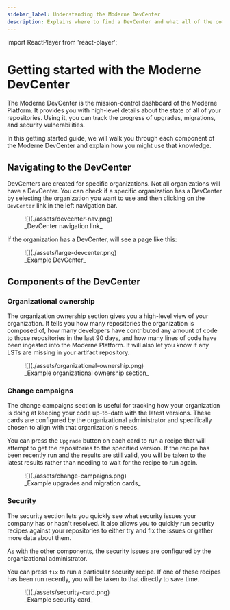 ```yaml
---
sidebar_label: Understanding the Moderne DevCenter
description: Explains where to find a DevCenter and what all of the components of it are.
---
```


import ReactPlayer from 'react-player';

# Getting started with the Moderne DevCenter

The Moderne DevCenter is the mission-control dashboard of the Moderne Platform. It provides you with high-level details about the state of all of your repositories. Using it, you can track the progress of upgrades, migrations, and security vulnerabilities.

In this getting started guide, we will walk you through each component of the Moderne DevCenter and explain how you might use that knowledge.

<ReactPlayer className="reactPlayer" url='https://www.youtube.com/watch?v=KRXDMGt7DRE' controls="true" />

## Navigating to the DevCenter

DevCenters are created for specific organizations. Not all organizations will have a DevCenter. You can check if a specific organization has a DevCenter by selecting the organization you want to use and then clicking on the `DevCenter` link in the left navigation bar.

<figure>
  ![](./assets/devcenter-nav.png)
  <figcaption>_DevCenter navigation link_</figcaption>
</figure>

If the organization has a DevCenter, will see a page like this:

<figure style={{maxWidth: '800px', margin: '0 auto'}}>
  ![](./assets/large-devcenter.png)
  <figcaption>_Example DevCenter_</figcaption>
</figure>

## Components of the DevCenter

### Organizational ownership

The organization ownership section gives you a high-level view of your organization. It tells you how many repositories the organization is composed of, how many developers have contributed any amount of code to those repositories in the last 90 days, and how many lines of code have been ingested into the Moderne Platform. It will also let you know if any LSTs are missing in your artifact repository.

<figure>
  ![](./assets/organizational-ownership.png)
  <figcaption>_Example organizational ownership section_</figcaption>
</figure>

### Change campaigns

The change campaigns section is useful for tracking how your organization is doing at keeping your code up-to-date with the latest versions. These cards are configured by the organizational administrator and specifically chosen to align with that organization's needs.

You can press the `Upgrade` button on each card to run a recipe that will attempt to get the repositories to the specified version. If the recipe has been recently run and the results are still valid, you will be taken to the latest results rather than needing to wait for the recipe to run again.

<figure>
  ![](./assets/change-campaigns.png)
  <figcaption>_Example upgrades and migration cards_</figcaption>
</figure>

### Security

The security section lets you quickly see what security issues your company has or hasn't resolved. It also allows you to quickly run security recipes against your repositories to either try and fix the issues or gather more data about them.

As with the other components, the security issues are configured by the organizational administrator.

You can press `fix` to run a particular security recipe. If one of these recipes has been run recently, you will be taken to that directly to save time.

<figure>
  ![](./assets/security-card.png)
  <figcaption>_Example security card_</figcaption>
</figure>
